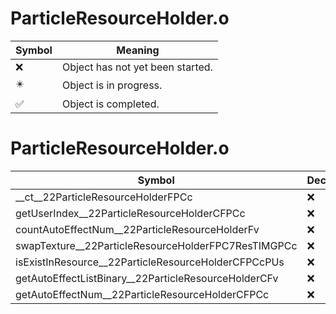 # ParticleResourceHolder.o
| Symbol | Meaning 
| ------------- | ------------- 
| :x: | Object has not yet been started. 
| :eight_pointed_black_star: | Object is in progress. 
| :white_check_mark: | Object is completed. 


# ParticleResourceHolder.o
| Symbol | Decompiled? |
| ------------- | ------------- |
| __ct__22ParticleResourceHolderFPCc | :x: |
| getUserIndex__22ParticleResourceHolderCFPCc | :x: |
| countAutoEffectNum__22ParticleResourceHolderFv | :x: |
| swapTexture__22ParticleResourceHolderFPC7ResTIMGPCc | :x: |
| isExistInResource__22ParticleResourceHolderCFPCcPUs | :x: |
| getAutoEffectListBinary__22ParticleResourceHolderCFv | :x: |
| getAutoEffectNum__22ParticleResourceHolderCFPCc | :x: |
